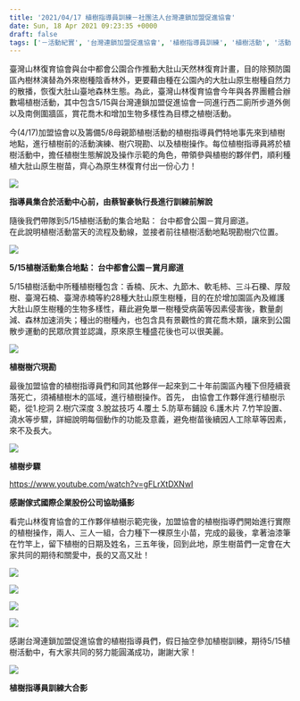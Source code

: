 ```yaml
---
title: '2021/04/17 植樹指導員訓練－社團法人台灣連鎖加盟促進協會'
date: Sun, 18 Apr 2021 09:23:35 +0000
draft: false
tags: ['－活動紀實', '台灣連鎖加盟促進協會', '植樹指導員訓練', '植樹活動', '活動訊息']
---
```


臺灣山林復育協會與台中都會公園合作推動大肚山天然林復育計畫，目的除預防園區內樹林演替為外來樹種陰香林外，更要藉由種在公園內的大肚山原生樹種自然力的散播，恢復大肚山臺地森林生態。為此，臺灣山林復育協會今年與各界團體合辦數場植樹活動，其中包含5/15與台灣連鎖加盟促進協會一同進行西二廁所步道外側以及南側圍牆區，賞花喬木和增加生物多樣性為目標之植樹活動。

今(4/17)加盟協會以及籌備5/8母親節植樹活動的植樹指導員們特地事先來到植樹地點，進行植樹前的活動演練、樹穴現勘、以及植樹操作。每位植樹指導員將於植樹活動中，擔任植樹生態解說及操作示範的角色，帶領參與植樹的夥伴們，順利種植大肚山原生樹苗，齊心為原生林復育付出一份心力！

![](https://www.reforestation.tw/wp-content/uploads/2021/04/加盟.png)

**指導員集合於活動中心前，由蔡智豪執行長進行訓練前解說**

隨後我們帶隊到5/15植樹活動的集合地點： 台中都會公園－賞月廊道。  
在此說明植樹活動當天的流程及動線，並接者前往植樹活動地點現勘樹穴位置。

![](https://www.reforestation.tw/wp-content/uploads/2021/04/集合.png)

**5/15植樹活動集合地點： 台中都會公園－賞月廊道**

5/15植樹活動中所種植樹種包含：香楠、灰木、九節木、軟毛柿、三斗石櫟、厚殼樹、臺灣石楠、臺灣赤楠等約28種大肚山原生樹種，目的在於增加園區內及維護大肚山原生樹種的生物多樣性，藉此避免單一樹種受病菌等因素侵害後，數量劇減、森林加速消失；種出的樹種內，也包含具有景觀性的賞花喬木類，讓來到公園散步運動的民眾欣賞並認識，原來原生種盛花後也可以很美麗。

![](https://www.reforestation.tw/wp-content/uploads/2021/04/樹穴.png)

**植樹樹穴現勘**

最後加盟協會的植樹指導員們和同其他夥伴一起來到二十年前園區內種下但陸續衰落死亡，須補植樹木的區域，進行植樹操作。首先， 由協會工作夥伴進行植樹示範，從1.挖洞 2.樹穴深度 3.脫盆技巧 4.覆土 5.防草布鋪設 6.護木片 7.竹竿設置、澆水等步驟，詳細說明每個動作的功能及意義，避免樹苗後續因人工除草等因素，來不及長大。

![](https://www.reforestation.tw/wp-content/uploads/2021/04/步驟-1.png)

**植樹步驟**

https://www.youtube.com/watch?v=gFLrXtDXNwI

**感謝傢式國際企業股份公司協助攝影**

看完山林復育協會的工作夥伴植樹示範完後，加盟協會的植樹指導們開始進行實際的植樹操作，兩人、三人一組，合力種下一棵原生小苗，完成的最後，拿著油漆筆在竹竿上，留下植樹的日期及姓名，三五年後，回到此地，原生樹苗們一定會在大家共同的期待和關愛中，長的又高又壯！

![](https://www.reforestation.tw/wp-content/uploads/2021/04/植樹_210418_7.jpg)

![](https://www.reforestation.tw/wp-content/uploads/2021/04/植樹_210418_8.jpg)

![](https://www.reforestation.tw/wp-content/uploads/2021/04/植樹_210418_9.jpg)

![](https://www.reforestation.tw/wp-content/uploads/2021/04/植樹_210418_10.jpg)

感謝台灣連鎖加盟促進協會的植樹指導員們，假日抽空參加植樹訓練，期待5/15植樹活動中，有大家共同的努力能圓滿成功，謝謝大家！

![](https://www.reforestation.tw/wp-content/uploads/2021/04/DSC03879-.jpg)

**植樹指導員訓練大合影**